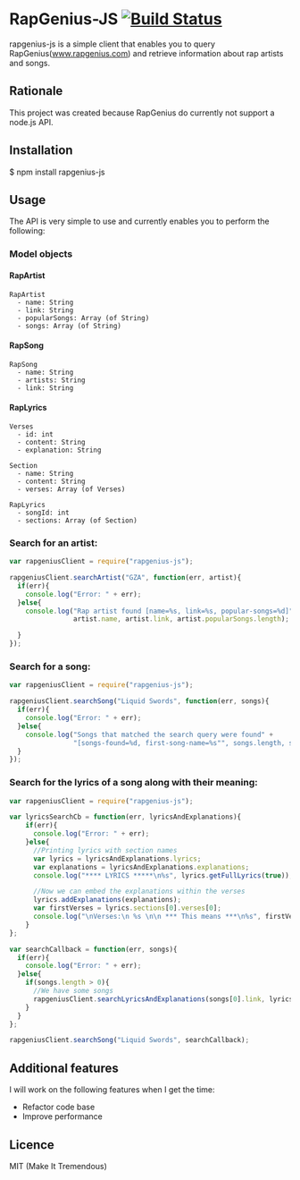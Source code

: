 # RapGenius-JS [![Build Status](https://travis-ci.org/kenshiro-o/RapGenius-JS.png?branch=master)](https://travis-ci.org/kenshiro-o/RapGenius-JS)

  rapgenius-js is a simple client that enables you to query RapGenius(www.rapgenius.com) and retrieve
information about rap artists and songs.

## Rationale

  This project was created because RapGenius do currently not support a node.js API.

## Installation

  $ npm install rapgenius-js

## Usage

  The API is very simple to use and currently enables you to perform the following:

### Model objects

#### RapArtist
    RapArtist
      - name: String
      - link: String
      - popularSongs: Array (of String)
      - songs: Array (of String)

#### RapSong
    RapSong
      - name: String
      - artists: String
      - link: String

#### RapLyrics
    Verses
      - id: int
      - content: String
      - explanation: String

    Section
      - name: String
      - content: String
      - verses: Array (of Verses)

    RapLyrics
      - songId: int
      - sections: Array (of Section)

### Search for an artist:

```js
var rapgeniusClient = require("rapgenius-js");

rapgeniusClient.searchArtist("GZA", function(err, artist){
  if(err){
    console.log("Error: " + err);
  }else{
    console.log("Rap artist found [name=%s, link=%s, popular-songs=%d]",
                artist.name, artist.link, artist.popularSongs.length);

  }
});
```

### Search for a song:

```js
var rapgeniusClient = require("rapgenius-js");

rapgeniusClient.searchSong("Liquid Swords", function(err, songs){
  if(err){
    console.log("Error: " + err);
  }else{
    console.log("Songs that matched the search query were found" +
                "[songs-found=%d, first-song-name=%s"", songs.length, songs[0].name);
  }
});
```

### Search for the lyrics of a song along with their meaning:

```js
var rapgeniusClient = require("rapgenius-js");

var lyricsSearchCb = function(err, lyricsAndExplanations){
    if(err){
      console.log("Error: " + err);
    }else{
      //Printing lyrics with section names
      var lyrics = lyricsAndExplanations.lyrics;
      var explanations = lyricsAndExplanations.explanations;
      console.log("**** LYRICS *****\n%s", lyrics.getFullLyrics(true));

      //Now we can embed the explanations within the verses
      lyrics.addExplanations(explanations);
      var firstVerses = lyrics.sections[0].verses[0];
      console.log("\nVerses:\n %s \n\n *** This means ***\n%s", firstVerses.content, firstVerses.explanation);
    }
};

var searchCallback = function(err, songs){
  if(err){
    console.log("Error: " + err);
  }else{
    if(songs.length > 0){
      //We have some songs
      rapgeniusClient.searchLyricsAndExplanations(songs[0].link, lyricsSearchCb);
    }
  }
};

rapgeniusClient.searchSong("Liquid Swords", searchCallback);
```


## Additional features

  I will work on the following features when I get the time:
- Refactor code base
- Improve performance

## Licence

MIT (Make It Tremendous)